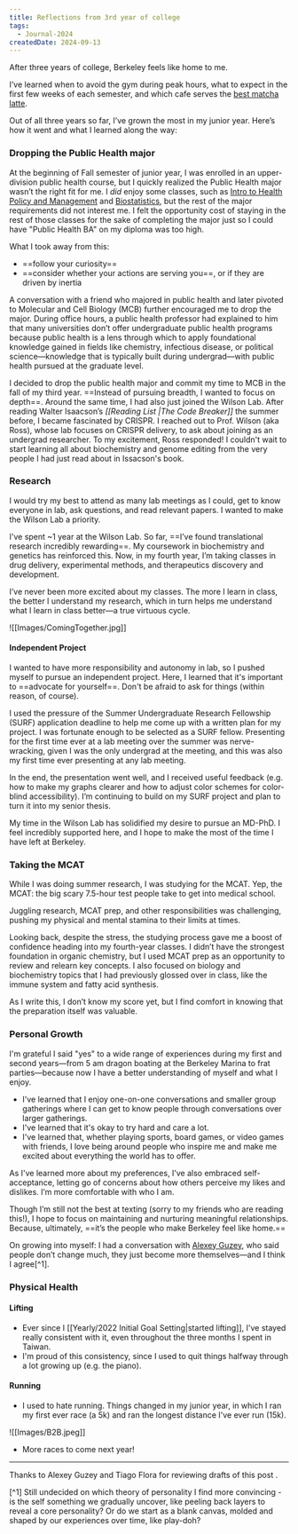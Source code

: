```yaml
---
title: Reflections from 3rd year of college
tags:
  - Journal-2024
createdDate: 2024-09-13
---
```

After three years of college, Berkeley feels like home to me.

I’ve learned when to avoid the gym during peak hours, what to expect in the first few weeks of each semester, and which cafe serves the [best matcha latte](https://maps.app.goo.gl/1oYV5JDbaXoQDgE59).

Out of all three years so far, I’ve grown the most in my junior year. Here’s how it went and what I learned along the way: 
### Dropping the Public Health major
At the beginning of Fall semester of junior year, I was enrolled in an upper-division public health course, but I quickly realized the Public Health major wasn’t the right fit for me. I *did* enjoy some classes, such as [Intro to Health Policy and Management](https://classes.berkeley.edu/content/pbhlth-150d) and [Biostatistics](https://classes.berkeley.edu/content/2023-fall-pbhlth-142-001-lec-001), but the rest of the major requirements did not interest me. I felt the opportunity cost of staying in the rest of those classes for the sake of completing the major just so I could have "Public Health BA" on my diploma was too high.

What I took away from this:
- ==follow your curiosity==
- ==consider whether your actions are serving you==, or if they are driven by inertia 

A conversation with a friend who majored in public health and later pivoted to Molecular and Cell Biology (MCB) further encouraged me to drop the major. During office hours, a public health professor had explained to him that many universities don’t offer undergraduate public health programs because public health is a lens through which to apply foundational knowledge gained in fields like chemistry, infectious disease, or political science—knowledge that is typically built during undergrad—with public health pursued at the graduate level.

I decided to drop the public health major and commit my time to MCB in the fall of my third year. ==Instead of pursuing breadth, I wanted to focus on depth==. Around the same time, I had also just joined the Wilson Lab. After reading Walter Isaacson’s *[[Reading List |The Code Breaker]]* the summer before, I became fascinated by CRISPR. I reached out to Prof. Wilson (aka Ross), whose lab focuses on CRISPR delivery, to ask about joining as an undergrad researcher. To my excitement, Ross responded! I couldn't wait to start learning all about biochemistry and genome editing from the very people I had just read about in Issacson's book.
### Research
I would try my best to attend as many lab meetings as I could, get to know everyone in lab, ask questions, and read relevant papers. I wanted to make the Wilson Lab a priority. 

I've spent ~1 year at the Wilson Lab. So far, ==I’ve found translational research incredibly rewarding==. My coursework in biochemistry and genetics has reinforced this. Now, in my fourth year, I’m taking classes in drug delivery, experimental methods, and therapeutics discovery and development. 

I’ve never been more excited about my classes. The more I learn in class, the better I understand my research, which in turn helps me understand what I learn in class better—a true virtuous cycle.

![[Images/ComingTogether.jpg]]
#### Independent Project
I wanted to have more responsibility and autonomy in lab, so I pushed myself to pursue an independent project. Here, I learned that it's important to ==advocate for yourself==. Don't be afraid to ask for things (within reason, of course).

I used the pressure of the Summer Undergraduate Research Fellowship (SURF) application deadline to help me come up with a written plan for my project. I was fortunate enough to be selected as a SURF fellow. Presenting for the first time ever at a lab meeting over the summer was nerve-wracking, given I was the only undergrad at the meeting, and this was also my first time ever presenting at any lab meeting. 

In the end, the presentation went well, and I received useful feedback (e.g. how to make my graphs clearer and how to adjust color schemes for color-blind accessibility). I’m continuing to build on my SURF project and plan to turn it into my senior thesis.

My time in the Wilson Lab has solidified my desire to pursue an MD-PhD. I feel incredibly supported here, and I hope to make the most of the time I have left at Berkeley.
### Taking the MCAT

While I was doing summer research, I was studying for the MCAT. Yep, the MCAT: the big scary 7.5-hour test people take to get into medical school.

Juggling research, MCAT prep, and other responsibilities was challenging, pushing my physical and mental stamina to their limits at times. 

Looking back, despite the stress, the studying process gave me a boost of confidence heading into my fourth-year classes. I didn’t have the strongest foundation in organic chemistry, but I used MCAT prep as an opportunity to review and relearn key concepts. I also focused on biology and biochemistry topics that I had previously glossed over in class, like the immune system and fatty acid synthesis.

As I write this, I don’t know my score yet, but I find comfort in knowing that the preparation itself was valuable.
### Personal Growth
I'm grateful I said "yes" to a wide range of experiences during my first and second years—from 5 am dragon boating at the Berkeley Marina to frat parties—because now I have a better understanding of myself and what I enjoy.

- I've learned that I enjoy one-on-one conversations and smaller group gatherings where I can get to know people through conversations over larger gatherings. 
- I've learned that it's okay to try hard and care a lot. 
- I've learned that, whether playing sports, board games, or video games with friends, I love being around people who inspire me and make me excited about everything the world has to offer.

As I've learned more about my preferences, I’ve also embraced self-acceptance, letting go of concerns about how others perceive my likes and dislikes. I’m more comfortable with who I am. 

Though I’m still not the best at texting (sorry to my friends who are reading this!), I hope to focus on maintaining and nurturing meaningful relationships. Because, ultimately, ==it’s the people who make Berkeley feel like home.==

On growing into myself: I had a conversation with [Alexey Guzey](https://guzey.com/), who said people don’t change much, they just become more themselves—and I think I agree[^1].
### Physical Health
#### Lifting
- Ever since I [[Yearly/2022 Initial Goal Setting|started lifting]], I've stayed really consistent with it, even throughout the three months I spent in Taiwan.
- I'm proud of this consistency, since I used to quit things halfway through a lot growing up (e.g. the piano).
#### Running
- I used to hate running. Things changed in my junior year, in which I ran my first ever race (a 5k) and ran the longest distance I've ever run (15k).

![[Images/B2B.jpeg]]

- More races to come next year!

*** 
Thanks to Alexey Guzey and Tiago Flora for reviewing drafts of this post . 

[^1] Still undecided on which theory of personality I find more convincing - is the self something we gradually uncover, like peeling back layers to reveal a core personality? Or do we start as a blank canvas, molded and shaped by our experiences over time, like play-doh?